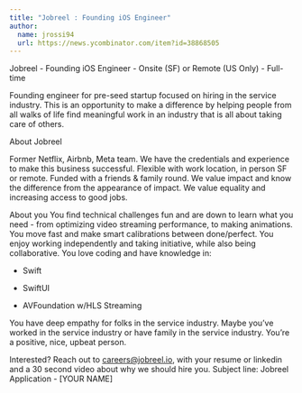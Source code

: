```yaml
---
title: "Jobreel : Founding iOS Engineer"
author:
  name: jrossi94
  url: https://news.ycombinator.com/item?id=38868505
---
```

Jobreel - Founding iOS Engineer - Onsite (SF) or Remote (US Only) - Full-time

Founding engineer for pre-seed startup focused on hiring in the service industry. This is an opportunity to make a difference by helping people from all walks of life find meaningful work in an industry that is all about taking care of others.

About Jobreel

Former Netflix, Airbnb, Meta team. We have the credentials and experience to make this business successful. Flexible with work location, in person SF or remote. Funded with a friends &amp; family round. We value impact and know the difference from the appearance of impact. We value equality and increasing access to good jobs.

About you You find technical challenges fun and are down to learn what you need - from optimizing video streaming performance, to making animations. You move fast and make smart calibrations between done&#x2F;perfect. You enjoy working independently and taking initiative, while also being collaborative. You love coding and have knowledge in:

- Swift

- SwiftUI

- AVFoundation w&#x2F;HLS Streaming

You have deep empathy for folks in the service industry. Maybe you’ve worked in the service industry or have family in the service industry. You’re a positive, nice, upbeat person.

Interested? Reach out to careers@jobreel.io, with your resume or linkedin and a 30 second video about why we should hire you. Subject line: Jobreel Application - [YOUR NAME]
